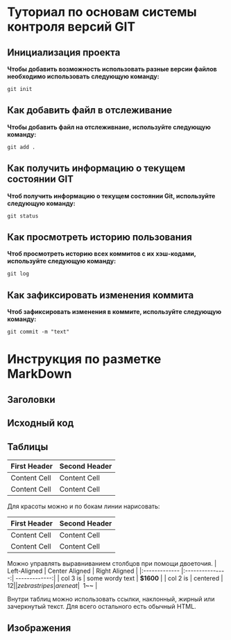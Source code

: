 # Туториал по основам системы контроля версий GIT


## Инициализация проекта
**Чтобы добавить возможность использовать разные версии файлов необходимо использовать следующую команду:**

```fix
git init
```


## Как добавить файл в отслеживание
**Чтобы добавить файл на отслеживнаие, используйте следующую команду:**
```
git add .
```


## Как получить информацию о текущем состоянии GIT
**Чтоб получить информацию о текущем состоянии Git, используйте следующую команду:**
```
git status
```


## Как просмотреть историю пользования 
**Чтоб просмотреть историю всех коммитов с их хэш-кодами, используйте следующую команду:**
```
git log
```


## Как зафиксировать изменения коммита
**Чтоб зафиксировать изменения в коммите, используйте следующую команду:**
```
git commit -m "text"
```


# Инструкция по разметке MarkDown


## Заголовки




## Исходный код




## Таблицы

First Header | Second Header
------------- | -------------
Content Cell | Content Cell
Content Cell | Content Cell
Для красоты можно и по бокам линии нарисовать:

| First Header | Second Header |
| ------------- | ------------- |
| Content Cell | Content Cell |
| Content Cell | Content Cell |

Можно управлять выравниванием столбцов при помощи двоеточия.
| Left-Aligned | Center Aligned | Right Aligned |
|:------------- |:---------------:| -------------:|
| col 3 is | some wordy text | **$1600** |
| col 2 is | centered | $12 |
| zebra stripes | are neat | ~~$1~~ |

Внутри таблиц можно использовать ссылки, наклонный, жирный или зачеркнутый текст.
Для всего остального есть обычный HTML.



## Изображения


